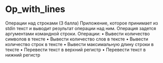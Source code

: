 # Op_with_lines
Операции над строками (3 балла)
Приложение, которое принимает из stdin текст и выводит результат операции над ним. Операция задется аргументами командной строки.
Операции:
•	Вывести количество символов в тексте
•	Вывести количество слов в тексте
•	Вывести количество строк в тексте
•	Вывести максимальную длину строки в тексте
•	Перевести текст в верхний регистр
•	Перевести текст в нижний регистр
